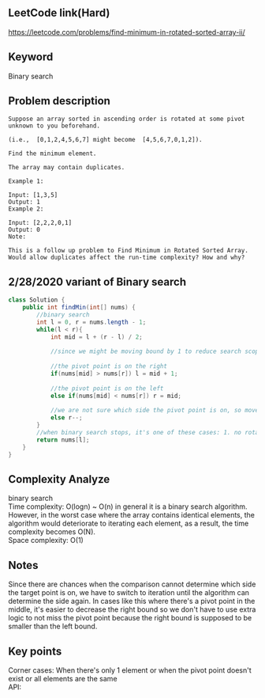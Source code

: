## LeetCode link(Hard)
https://leetcode.com/problems/find-minimum-in-rotated-sorted-array-ii/

## Keyword
Binary search

## Problem description
```
Suppose an array sorted in ascending order is rotated at some pivot unknown to you beforehand.

(i.e.,  [0,1,2,4,5,6,7] might become  [4,5,6,7,0,1,2]).

Find the minimum element.

The array may contain duplicates.

Example 1:

Input: [1,3,5]
Output: 1
Example 2:

Input: [2,2,2,0,1]
Output: 0
Note:

This is a follow up problem to Find Minimum in Rotated Sorted Array.
Would allow duplicates affect the run-time complexity? How and why?
```
## 2/28/2020 variant of Binary search

```java
class Solution {
    public int findMin(int[] nums) {
        //binary search
        int l = 0, r = nums.length - 1;
        while(l < r){
            int mid = l + (r - l) / 2;
            
            //since we might be moving bound by 1 to reduce search scope, it's easier to move right bound
            
            //the pivot point is on the right
            if(nums[mid] > nums[r]) l = mid + 1;
            
            //the pivot point is on the left
            else if(nums[mid] < nums[r]) r = mid;
            
            //we are not sure which side the pivot point is on, so move right bound by 1
            else r--;
        }
        //when binary search stops, it's one of these cases: 1. no rotation; 2. only 1 element; 3. all elemetns are the same 4. the first element is found. But in all cases, left bound points to the answer
        return nums[l];
    }
}
```

## Complexity Analyze
binary search\
Time complexity: O(logn) ~ O(n) in general it is a binary search algorithm. However, in the worst case where the array contains identical elements, the algorithm would deteriorate to iterating each element, as a result, the time complexity becomes O(N).\
Space complexity: O(1)

## Notes
Since there are chances when the comparison cannot determine which side the target point is on, we have to switch to iteration until the algorithm can determine the side again. In cases like this where there's a pivot point in the middle, it's easier to decrease the right bound so we don't have to use extra logic to not miss the pivot point because the right bound is supposed to be smaller than the left bound.

## Key points
Corner cases: When there's only 1 element or when the pivot point doesn't exist or all elements are the same\
API: